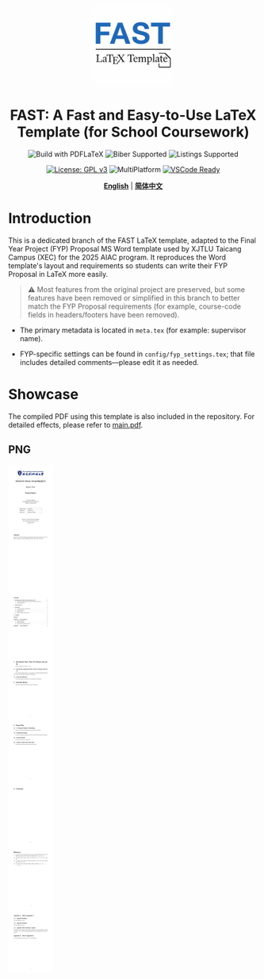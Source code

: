 <div align="center">
  <img src="./assets/images/logo.png" alt="FAST Logo" width="160" />
  <h1>FAST: A Fast and Easy-to-Use LaTeX Template (for School Coursework)</h1>
</div>

<div align="center">

<!-- PDFLaTeX, Biber, BibLaTeX, listings -->
![Build with PDFLaTeX](https://img.shields.io/badge/build-PDFLaTeX-blue)
![Biber Supported](https://img.shields.io/badge/biblatex-biber-yellow)
![Listings Supported](https://img.shields.io/badge/code-listings-green)

</div>

<div align="center">

[![License: GPL v3](https://img.shields.io/badge/License-GPLv3-blue.svg)](https://www.gnu.org/licenses/gpl-3.0)
![MultiPlatform](https://img.shields.io/badge/multi%20platform%20support-Windows%20%7C%20Linux-lightgrey)
[![VSCode Ready](https://img.shields.io/badge/Editor-VSCode-blue)](https://code.visualstudio.com/)

</div>

<div align="center">

[**English**](./README_EN.md) | [**简体中文**](./README.md)

</div>

# Introduction

This is a dedicated branch of the FAST LaTeX template, adapted to the Final Year Project (FYP) Proposal MS Word template used by XJTLU Taicang Campus (XEC) for the 2025 AIAC program. It reproduces the Word template's layout and requirements so students can write their FYP Proposal in LaTeX more easily.

> ⚠️ Most features from the original project are preserved, but some features have been removed or simplified in this branch to better match the FYP Proposal requirements (for example, course-code fields in headers/footers have been removed).

- The primary metadata is located in `meta.tex` (for example: supervisor name).

- FYP-specific settings can be found in `config/fyp_settings.tex`; that file includes detailed comments—please edit it as needed.

# Showcase

The compiled PDF using this template is also included in the repository. For detailed effects, please refer to [main.pdf](./main.pdf).

## PNG

![main.png](./assets/readme/main.png)